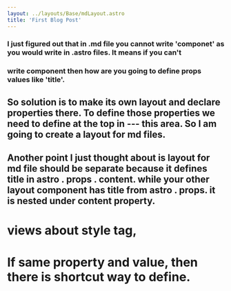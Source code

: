 ```yaml
---
layout: ../layouts/Base/mdLayout.astro
title: 'First Blog Post'
---
```


<!-- <Base>
Home Page
<!-- {title} -->
<!-- </Base> --> 

### I just figured out that in .md file you cannot write 'componet' as you would write in .astro files. It means if you can't
### write component then how are you going to define props values like 'title'.

## So solution is to make its own layout and declare properties there. To define those properties we need to define at the top in --- this area. So I am going to create a layout for md files. 

## Another point I just thought about is layout for md file should be separate because it defines title in astro . props . content. while your other layout component has title from astro . props.  it is nested under content property.

# views about style tag, 
# If same property and value, then there is shortcut way to define.